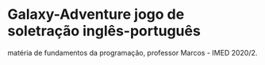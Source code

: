 # Galaxy-Adventure jogo de soletração inglês-português
matéria de fundamentos da programação, professor Marcos - IMED 2020/2.
